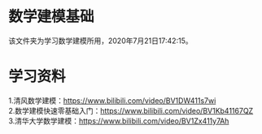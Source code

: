 # 数学建模基础
该文件夹为学习数学建模所用，2020年7月21日17:42:15。  
# 学习资料
1.清风数学建模：https://www.bilibili.com/video/BV1DW411s7wi  
2.数学建模快速零基础入门：https://www.bilibili.com/video/BV1Kb41167QZ  
3.清华大学数学建模：https://www.bilibili.com/video/BV1Zx411y7Ah
